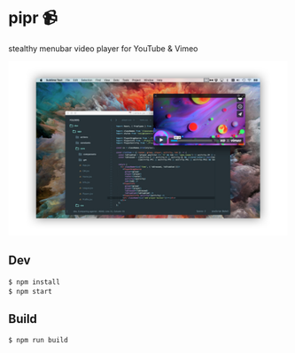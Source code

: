 # pipr 📹
stealthy menubar video player for YouTube & Vimeo

![](design/screen-01.jpg)

## Dev

```bash
$ npm install
$ npm start
```

## Build

```bash
$ npm run build
```
